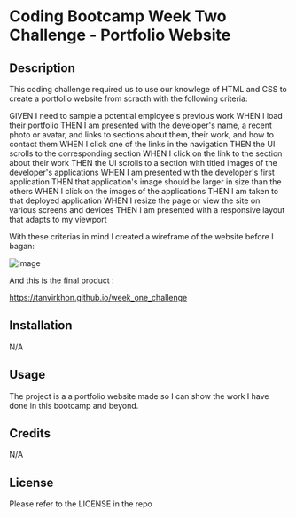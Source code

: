 # Coding Bootcamp Week Two Challenge - Portfolio Website

## Description

This coding challenge required us to use our knowlege of HTML and CSS to create a portfolio website from scracth with the following criteria:

GIVEN I need to sample a potential employee's previous work
WHEN I load their portfolio
THEN I am presented with the developer's name, a recent photo or avatar, and links to sections about them, their work, and how to contact them
WHEN I click one of the links in the navigation
THEN the UI scrolls to the corresponding section
WHEN I click on the link to the section about their work
THEN the UI scrolls to a section with titled images of the developer's applications
WHEN I am presented with the developer's first application
THEN that application's image should be larger in size than the others
WHEN I click on the images of the applications
THEN I am taken to that deployed application
WHEN I resize the page or view the site on various screens and devices
THEN I am presented with a responsive layout that adapts to my viewport

With these criterias in mind I created a wireframe of the website before I bagan:

![image](https://user-images.githubusercontent.com/119143763/208025212-07834322-7200-4296-b0a7-eb0382a58f70.png)

And this is the final product :

https://tanvirkhon.github.io/week_one_challenge

## Installation

N/A

## Usage

The project is a a portfolio website made so I can show the work I have done in this bootcamp and beyond. 

## Credits

N/A

## License

Please refer to the LICENSE in the repo
